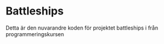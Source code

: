 ﻿# Battleships



Detta är den nuvarandre koden för projektet battleships i från programmeringskursen
